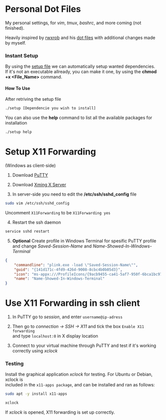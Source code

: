 # Personal Dot Files

My personal settings, for *vim*, *tmux*, *bashrc*, and more coming
(not finished).

Heavily inspired by [rwxrob](https://github.com/rwxrob) and his [dot files](https://github.com/rwxrob/dot) with additional changes made by myself.

### Instant Setup

By using the [setup file](https://github.com/gardm1/setup) we can automatically setup wanted dependencies. <br />
If it's not an executable allready, you can make it one, by using the **chmod +x <File_Name>** command.

#### How To Use

After retriving the setup file

```bash
./setup [Dependencie you wish to install]
```

You can also use the **help** command to list all the available packages for installation 

```bash
./setup help
```


# Setup X11 Forwarding
(Windows as client-side)

1. Download [PuTTY](https://www.chiark.greenend.org.uk/~sgtatham/putty/latest.html)
2. Download [Xming X Server](https://sourceforge.net/projects/xming/)

3. In server-side you need to edit the **/etc/ssh/sshd_config** file

```bash
sudo vim /etc/ssh/sshd_config
```
Uncomment ```X11Forwarding``` to be ```X11Forwarding yes``` 

4. Restart the ssh daemon
 
```bash
service sshd restart
```

5. **Optional** Create profile in Windows Terminal for spesific PuTTY profile <br />
and change *Saved-Session-Name* and *Name-Showed-In-Windows-Terminal*

```json
{
    "commandline": "plink.exe -load \"Saved-Session-Name\"",
    "guid": "{141d171c-4fd9-426d-9008-8cbc4b0b05d3}",
    "icon": "ms-appx:///ProfileIcons/{9acb9455-ca41-5af7-950f-6bca1bc9722f}.png",
    "name": "Name-Showed-In-Windows-Terminal"
}
```

# Use X11 Forwarding in ssh client

1. In PuTTY go to *session*, and enter  ```username@ip-adress```

2. Then go to *connection &rarr; SSH &rarr; X11* and tick the box ```Enable X11 forwarding``` <br />
and type ```localhost:0``` in X display location

3. Connect to your virtual machine through PuTTY and test if it's working correctly using *xclock*

### Testing

Install the graphical application *xclock* for testing. For Ubuntu or Debian, xclock is <br /> 
included in the ```x11-apps package```, and can be installed and ran as follows:

 ```bash
sudo apt -y install x11-apps
```

```bash
xclock
```

If *xclock* is opened, X11 forwarding is set up correctly.
